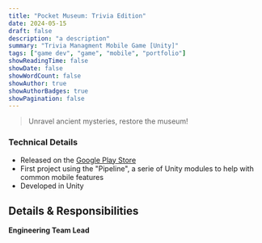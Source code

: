 ```yaml
---
title: "Pocket Museum: Trivia Edition"
date: 2024-05-15
draft: false
description: "a description"
summary: "Trivia Managment Mobile Game [Unity]"
tags: ["game dev", "game", "mobile", "portfolio"]
showReadingTime: false
showDate: false
showWordCount: false
showAuthor: true
showAuthorBadges: true
showPagination: false
---
```


> Unravel ancient mysteries, restore the museum!

### Technical Details

- Released on the [Google Play Store](https://play.google.com/store/apps/details?id=com.ocarina.pocketmuseum)
- First project using the "Pipeline", a serie of Unity modules to help with common mobile features
- Developed in Unity

## Details & Responsibilities 

**Engineering Team Lead**
